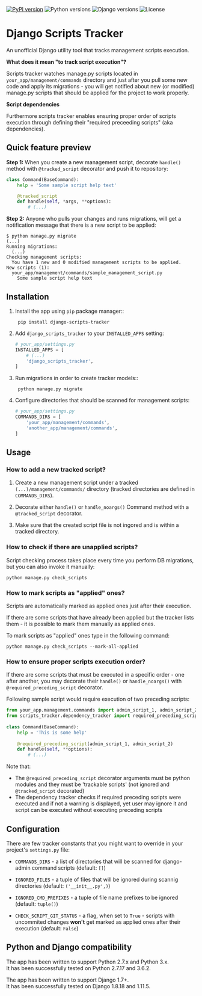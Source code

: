 [![PyPI version](https://badge.fury.io/py/django-scripts-tracker.svg)](https://badge.fury.io/py/django-scripts-tracker)
![Python versions](https://img.shields.io/pypi/pyversions/django-scripts-tracker.svg)
![Django versions](https://img.shields.io/badge/django-1.8%2C%201.11-blue.svg)
![License](https://img.shields.io/pypi/l/django-scripts-tracker.svg)

Django Scripts Tracker
======================

An unofficial Django utility tool that tracks management scripts execution.

**What does it mean "to track script execution"?**

Scripts tracker watches manage.py scripts located in ``your_app/management/commands`` directory and just after you pull
some new code and apply its migrations - you will get notified about new (or modified) manage.py scripts that should
be applied for the project to work properly.

**Script dependencies**

Furthermore scripts tracker enables ensuring proper order of scripts execution through defining their 
"required preceeding scripts" (aka dependencies).

Quick feature preview
---------------------

**Step 1:** When you create a new management script, decorate `handle()` method with `@tracked_script` decorator 
and push it to repository:

```python
class Command(BaseCommand):
    help = 'Some sample script help text'

    @tracked_script
    def handle(self, *args, **options):
        # (...)
```

**Step 2:** Anyone who pulls your changes and runs migrations, will get a notification message that there is a new 
script to be applied:

    $ python manage.py migrate
    (...)
    Running migrations:
      (...)
    Checking management scripts:
      You have 1 new and 0 modified management scripts to be applied.
    New scripts (1):
      your_app/management/commands/sample_management_script.py
        Some sample script help text

Installation
------------

1. Install the app using `pip` package manager::

        pip install django-scripts-tracker

2. Add `django_scripts_tracker` to your `INSTALLED_APPS` setting:

    ```python
    # your_app/settings.py
    INSTALLED_APPS = [
        # (...)
        'django_scripts_tracker',
    ]
    ```

3. Run migrations in order to create tracker models::

        python manage.py migrate

4. Configure directories that should be scanned for management scripts:

    ```python
    # your_app/settings.py
    COMMANDS_DIRS = [
        'your_app/management/commands',
        'another_app/management/commands',
    ]
    ```

Usage
-----

### How to add a new tracked script?

1. Create a new management script under a tracked `(...)/management/commands/` directory (tracked directories are 
defined in `COMMANDS_DIRS`).

2. Decorate either `handle()` or `handle_noargs()` Command method with a `@tracked_script` decorator.

3. Make sure that the created script file is not ingored and is within a tracked directory.


### How to check if there are unapplied scripts?

Script checking process takes place every time you perform DB migrations, but you can also invoke it manually:

    python manage.py check_scripts


### How to mark scripts as "applied" ones?

Scripts are automatically marked as applied ones just after their execution.

If there are some scripts that have already been applied but the tracker lists them - it is possible to mark them
manually as applied ones.

To mark scripts as "applied" ones type in the following command:

    python manage.py check_scripts --mark-all-applied


### How to ensure proper scripts execution order?

If there are some scripts that must be executed in a specific order - one after another,
you may decorate their `handle()` or `handle_noargs()` with `@required_preceding_script`
decorator.

Following sample script would require execution of two preceding scripts:

```python
from your_app.management.commands import admin_script_1, admin_script_2
from scripts_tracker.dependency_tracker import required_preceding_script
    
class Command(BaseCommand):
    help = 'This is some help'
    
    @required_preceding_script(admin_script_1, admin_script_2)
    def handle(self, **options):
        # (...)
```

Note that:

* The `@required_preceding_script` decorator arguments must be python modules and they must be 'trackable scripts'
(not ignored and `@tracked_script` decorated)
* The dependency tracker checks if required preceding scripts were executed and if not a warning is displayed,
yet user may ignore it and script can be executed without executing preceding scripts


Configuration
-------------

There are few tracker constants that you might want to override in your project's `settings.py` file:

* `COMMANDS_DIRS` - a list of directories that will be scanned for django-admin command scripts (default: `[]`)

* `IGNORED_FILES` - a tuple of files that will be ignored during scannig directories (default: `('__init__.py',)`)

* `IGNORED_CMD_PREFIXES` - a tuple of file name prefixes to be ignored (default: `tuple()`)

* `CHECK_SCRIPT_GIT_STATUS` - a flag, when set to `True` - scripts with uncommited changes **won't** get marked as 
applied ones after their execution (default: `False`)


Python and Django compatibility
-------------------------------

The app has been written to support Python 2.7.x and Python 3.x.<br>
It has been successfully tested on Python 2.7.17 and 3.6.2.

The app has been written to support Django 1.7+.<br>
It has been successfully tested on Django 1.8.18 and 1.11.5.